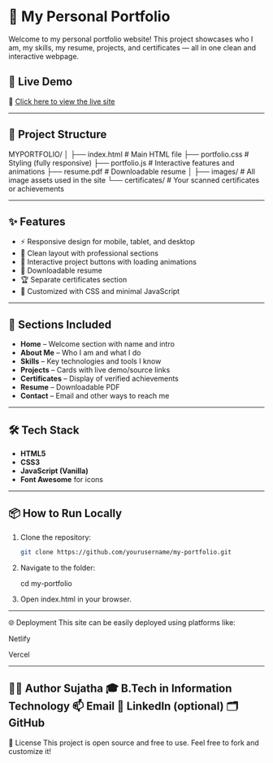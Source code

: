 # 💼 My Personal Portfolio

Welcome to my personal portfolio website! This project showcases who I am, my skills, my resume, projects, and certificates — all in one clean and interactive webpage.

## 🔗 Live Demo

🚀 [Click here to view the live site](https://leafy-sunburst-681870.netlify.app/) 

---

## 📁 Project Structure

MYPORTFOLIO/
│
├── index.html # Main HTML file
├── portfolio.css # Styling (fully responsive)
├── portfolio.js # Interactive features and animations
├── resume.pdf # Downloadable resume
│
├── images/ # All image assets used in the site
└── certificates/ # Your scanned certificates or achievements

---

## ✨ Features

- ⚡ Responsive design for mobile, tablet, and desktop
- 🧠 Clean layout with professional sections
- 💬 Interactive project buttons with loading animations
- 📝 Downloadable resume
- 🏆 Separate certificates section
- 🎨 Customized with CSS and minimal JavaScript

---

## 📸 Sections Included

- **Home** – Welcome section with name and intro  
- **About Me** – Who I am and what I do  
- **Skills** – Key technologies and tools I know  
- **Projects** – Cards with live demo/source links  
- **Certificates** – Display of verified achievements  
- **Resume** – Downloadable PDF  
- **Contact** – Email and other ways to reach me  

---

## 🛠️ Tech Stack

- **HTML5**
- **CSS3**
- **JavaScript (Vanilla)**
- **Font Awesome** for icons

---

## 📦 How to Run Locally

1. Clone the repository:
   ```bash
   git clone https://github.com/yourusername/my-portfolio.git
2. Navigate to the folder:

   cd my-portfolio

3. Open index.html in your browser.
-----------------
🌐 Deployment
This site can be easily deployed using platforms like:

   Netlify

   Vercel

-----------------
🙋‍♀️ Author
Sujatha
🎓 B.Tech in Information Technology
📫 Email
💼 LinkedIn (optional)
🗂️ GitHub
---------------
📃 License
This project is open source and free to use. Feel free to fork and customize it!

